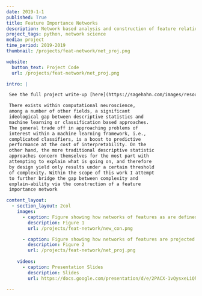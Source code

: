 ```yaml
---
date: 2019-1-1
published: True
title: Feature Importance Networks
description: Network based analysis and construction of feature relationships.
project_tags: python, network science
media: project
time_period: 2019-2019
thumbnail: /projects/feat-network/net_proj.png

website:
  button_text: Project Code
  url: /projects/feat-network/net_proj.png

intro: |

 See the full project write-up [here](https://sagehahn.com/images/resources/feat-networks.pdf)

 There exists within computational neuroscience,
 among a number of other fields, a significant
 ideological gap between descriptive statistics and
 machine learning or classification based approaches.
 The general trade off in approaching problems of
 interest within a machine learning framework, i.e.,
 complicated classifiers, is a boost to predictive
 performance at the cost of interpretability. On the
 other hand, the more traditional descriptive statistic
 approaches concern themselves for the most part with
 attempting to explain what is going on, and therefore
 by design yield only results under a certain threshold
 of complexity. Within the scope of this work I attempt
 to further bridge the gap between complexity and
 explain-ability via the construction of a feature
 importance network

content_layout:
  - section_layout: 2col
    images:
      - caption: Figure showing how networks of features as are defined.
        description: Figure 1
        url: /projects/feat-network/new_con.png

      - caption: Figure showing how networks of features are projected.
        description: Figure 2
        url: /projects/feat-network/net_proj.png
  
    videos:
      - caption: Presentation Slides
        description: Slides
        url: https://docs.google.com/presentation/d/e/2PACX-1vQysxeLiQh8o48M1b1_IwCaUzzYlZh9GqWcPZSA8ANP5KZ6U0xYOSuU-HRlRqOiIB_w5pvkSOt8r-5Y/embed?start=false&loop=false&delayms=3000

---
```

